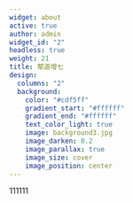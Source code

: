 ```yaml
---
widget: about
active: true
author: admin
widget_id: "2"
headless: true
weight: 21
title: 辇道增七
design:
  columns: "2"
  background:
    color: "#cdf5ff"
    gradient_start: "#ffffff"
    gradient_end: "#ffffff"
    text_color_light: true
    image: background3.jpg
    image_darken: 0.2
    image_parallax: true
    image_size: cover
    image_position: center
---
```

111111